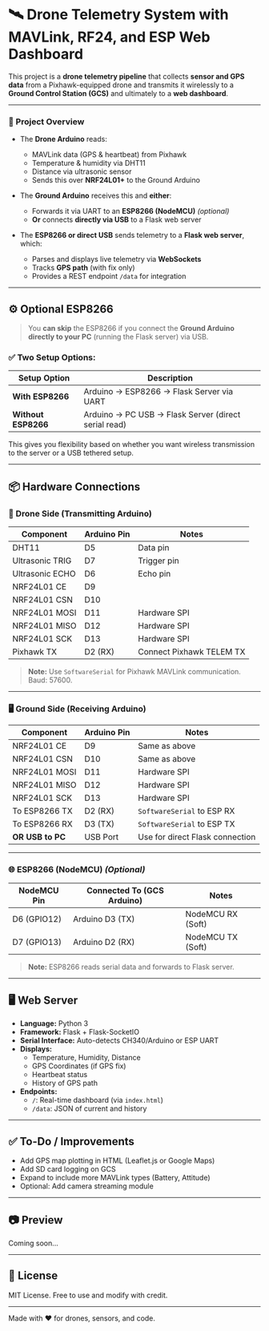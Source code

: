 # 🛰️ Drone Telemetry System with MAVLink, RF24, and ESP Web Dashboard

This project is a **drone telemetry pipeline** that collects **sensor and GPS data** from a Pixhawk-equipped drone and transmits it wirelessly to a **Ground Control Station (GCS)** and ultimately to a **web dashboard**.

---

### 🔧 Project Overview

- The **Drone Arduino** reads:
  - MAVLink data (GPS & heartbeat) from Pixhawk
  - Temperature & humidity via DHT11
  - Distance via ultrasonic sensor
  - Sends this over **NRF24L01+** to the Ground Arduino

- The **Ground Arduino** receives this and **either**:
  - Forwards it via UART to an **ESP8266 (NodeMCU)** *(optional)*
  - **Or** connects **directly via USB** to a Flask web server

- The **ESP8266 or direct USB** sends telemetry to a **Flask web server**, which:
  - Parses and displays live telemetry via **WebSockets**
  - Tracks **GPS path** (with fix only)
  - Provides a REST endpoint `/data` for integration

---

## ⚙️ Optional ESP8266

> You **can skip** the ESP8266 if you connect the **Ground Arduino directly to your PC** (running the Flask server) via USB.

### ✅ Two Setup Options:

| Setup Option | Description |
|--------------|-------------|
| **With ESP8266** | Arduino → ESP8266 → Flask Server via UART |
| **Without ESP8266** | Arduino → PC USB → Flask Server (direct serial read) |

This gives you flexibility based on whether you want wireless transmission to the server or a USB tethered setup.

---

## 📦 Hardware Connections

### 🚁 Drone Side (Transmitting Arduino)

| Component        | Arduino Pin | Notes                            |
|------------------|-------------|----------------------------------|
| DHT11            | D5          | Data pin                         |
| Ultrasonic TRIG  | D7          | Trigger pin                      |
| Ultrasonic ECHO  | D6          | Echo pin                         |
| NRF24L01 CE      | D9          |                                  |
| NRF24L01 CSN     | D10         |                                  |
| NRF24L01 MOSI    | D11         | Hardware SPI                     |
| NRF24L01 MISO    | D12         | Hardware SPI                     |
| NRF24L01 SCK     | D13         | Hardware SPI                     |
| Pixhawk TX       | D2 (RX)     | Connect Pixhawk TELEM TX         |

> **Note:** Use `SoftwareSerial` for Pixhawk MAVLink communication. Baud: 57600.

---

### 🖥️ Ground Side (Receiving Arduino)

| Component        | Arduino Pin | Notes                            |
|------------------|-------------|----------------------------------|
| NRF24L01 CE      | D9          | Same as above                    |
| NRF24L01 CSN     | D10         | Same as above                    |
| NRF24L01 MOSI    | D11         | Hardware SPI                     |
| NRF24L01 MISO    | D12         | Hardware SPI                     |
| NRF24L01 SCK     | D13         | Hardware SPI                     |
| To ESP8266 TX    | D2 (RX)     | `SoftwareSerial` to ESP RX       |
| To ESP8266 RX    | D3 (TX)     | `SoftwareSerial` to ESP TX       |
| **OR USB to PC** | USB Port    | Use for direct Flask connection  |

---

### 🌐 ESP8266 (NodeMCU) *(Optional)*

| NodeMCU Pin | Connected To (GCS Arduino) | Notes               |
|-------------|----------------------------|---------------------|
| D6 (GPIO12) | Arduino D3 (TX)            | NodeMCU RX (Soft)   |
| D7 (GPIO13) | Arduino D2 (RX)            | NodeMCU TX (Soft)   |

> **Note:** ESP8266 reads serial data and forwards to Flask server.

---

## 🖥️ Web Server

- **Language:** Python 3
- **Framework:** Flask + Flask-SocketIO
- **Serial Interface:** Auto-detects CH340/Arduino or ESP UART
- **Displays:**
  - Temperature, Humidity, Distance
  - GPS Coordinates (if GPS fix)
  - Heartbeat status
  - History of GPS path
- **Endpoints:**
  - `/`: Real-time dashboard (via `index.html`)
  - `/data`: JSON of current and history

---

## ✅ To-Do / Improvements

- Add GPS map plotting in HTML (Leaflet.js or Google Maps)
- Add SD card logging on GCS
- Expand to include more MAVLink types (Battery, Attitude)
- Optional: Add camera streaming module

---

## 📷 Preview

Coming soon...

---

## 📜 License

MIT License. Free to use and modify with credit.

---

Made with ❤️ for drones, sensors, and code.
